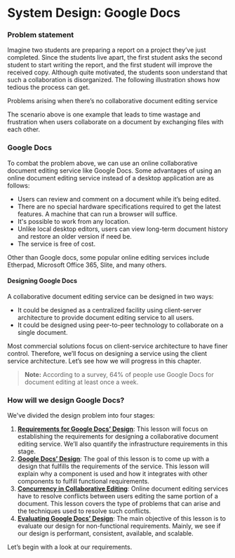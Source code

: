 # System Design: Google Docs

### Problem statement <a href="#problem-statement-0" id="problem-statement-0"></a>

Imagine two students are preparing a report on a project they’ve just completed. Since the students live apart, the first student asks the second student to start writing the report, and the first student will improve the received copy. Although quite motivated, the students soon understand that such a collaboration is disorganized. The following illustration shows how tedious the process can get.

Problems arising when there’s no collaborative document editing service

The scenario above is one example that leads to time wastage and frustration when users collaborate on a document by exchanging files with each other.

### Google Docs <a href="#google-docs-0" id="google-docs-0"></a>

To combat the problem above, we can use an online collaborative document editing service like Google Docs. Some advantages of using an online document editing service instead of a desktop application are as follows:

* Users can review and comment on a document while it’s being edited.
* There are no special hardware specifications required to get the latest features. A machine that can run a browser will suffice.
* It's possible to work from any location.
* Unlike local desktop editors, users can view long-term document history and restore an older version if need be.
* The service is free of cost.

Other than Google docs, some popular online editing services include Etherpad, Microsoft Office 365, Slite, and many others.

#### Designing Google Docs <a href="#designing-google-docs" id="designing-google-docs"></a>

A collaborative document editing service can be designed in two ways:

* It could be designed as a centralized facility using client-server architecture to provide document editing service to all users.
* It could be designed using peer-to-peer technology to collaborate on a single document.

Most commercial solutions focus on client-service architecture to have finer control. Therefore, we’ll focus on designing a service using the client service architecture. Let’s see how we will progress in this chapter.

> **Note:** According to a survey, 64% of people use Google Docs for document editing at least once a week.

### How will we design Google Docs? <a href="#how-will-we-design-google-docs-0" id="how-will-we-design-google-docs-0"></a>

We've divided the design problem into four stages:

1. [**Requirements for Google Docs’ Design**](https://www.educative.io/collection/page/10370001/4941429335392256/5975395656007680): This lesson will focus on establishing the requirements for designing a collaborative document editing service. We’ll also quantify the infrastructure requirements in this stage.
2. [**Google Docs’ Design**](https://www.educative.io/collection/page/10370001/4941429335392256/5921693154934784): The goal of this lesson is to come up with a design that fulfills the requirements of the service. This lesson will explain why a component is used and how it integrates with other components to fulfill functional requirements.
3. [**Concurrency in Collaborative Editing**](https://www.educative.io/collection/page/10370001/4941429335392256/6200295243120640): Online document editing services have to resolve conflicts between users editing the same portion of a document. This lesson covers the type of problems that can arise and the techniques used to resolve such conflicts.
4. [**Evaluating Google Docs’ Design**](https://www.educative.io/collection/page/10370001/4941429335392256/5489039691481088): The main objective of this lesson is to evaluate our design for non-functional requirements. Mainly, we see if our design is performant, consistent, available, and scalable.

Let’s begin with a look at our requirements.
